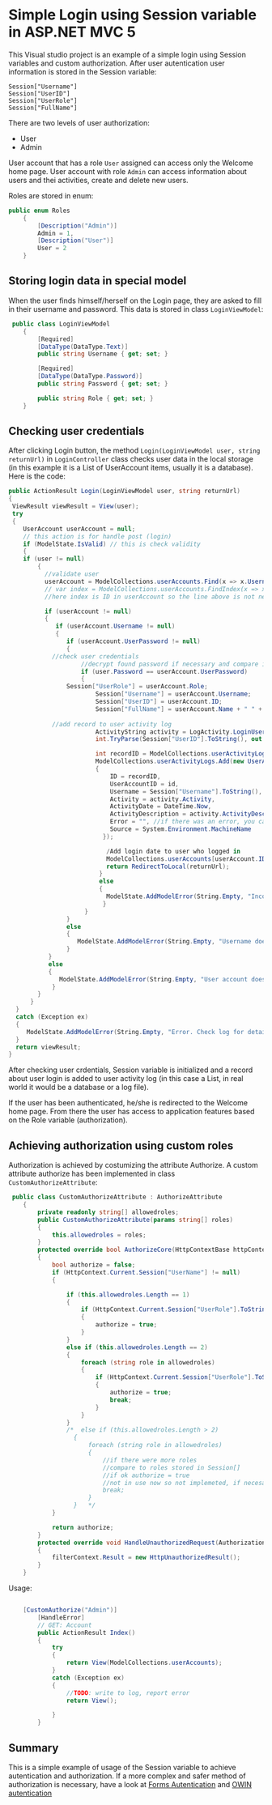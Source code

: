 # Simple Login using Session variable in ASP.NET MVC 5

This Visual studio project is an example of a simple login using Session variables and custom authorization.
After user autentication user information is stored in the Session variable:

```
Session["Username"]
Session["UserID"]
Session["UserRole"]
Session["FullName"]
```

There are two levels of user authorization:
- User
- Admin

User account that has a role `User` assigned can access only the Welcome home page.
User account with role `Admin` can access information about users and thei activities, create and delete new users.

Roles are stored in enum:

```C#
public enum Roles
    {
        [Description("Admin")]
        Admin = 1,
        [Description("User")]
        User = 2
    }
```

## Storing login data in special model

When the user finds himself/herself on the Login page, they are asked to fill in their username and password.
This data is stored in class `LoginViewModel`:

```C#
 public class LoginViewModel
    {
        [Required]
        [DataType(DataType.Text)]
        public string Username { get; set; }

        [Required]
        [DataType(DataType.Password)]
        public string Password { get; set; }

        public string Role { get; set; }
    }

```


## Checking user credentials

After clicking Login button, the method `Login(LoginViewModel user, string returnUrl)` in `LoginController` class checks
user data in the local storage (in this example it is a List of UserAccount items, usually it is a database).
Here is the code:

```C#
public ActionResult Login(LoginViewModel user, string returnUrl)
{
 ViewResult viewResult = View(user);
 try
 {
    UserAccount userAccount = null;
    // this action is for handle post (login)
    if (ModelState.IsValid) // this is check validity
    {
	if (user != null)
        {
          //validate user
          userAccount = ModelCollections.userAccounts.Find(x => x.Username == user.Username);
          // var index = ModelCollections.userAccounts.FindIndex(x => x.Username == user.Username); 
          //here index is ID in userAccount so the line above is not necessary

          if (userAccount != null)
          {
             if (userAccount.Username != null)
             {
             	if (userAccount.UserPassword != null)
                {
		    //check user credentials
                    //decrypt found password if necessary and compare it to the one provided in login
                    if (user.Password == userAccount.UserPassword)
                    {
		    	Session["UserRole"] = userAccount.Role;
                        Session["Username"] = userAccount.Username;
                        Session["UserID"] = userAccount.ID;
                        Session["FullName"] = userAccount.Name + " " + userAccount.LastName;
                                       
			//add record to user activity log
                        ActivityString activity = LogActivity.LoginUser();
                        int.TryParse(Session["UserID"].ToString(), out int id);

                        int recordID = ModelCollections.userActivityLogs.Count + 1;
                        ModelCollections.userActivityLogs.Add(new UserActivityLog()
                        {
                            ID = recordID,
                            UserAccountID = id,
                            Username = Session["Username"].ToString(),
                            Activity = activity.Activity,
                            ActivityDate = DateTime.Now,
                            ActivityDescription = activity.ActivityDescription,
                            Error = "", //if there was an error, you can report it here as well
                            Source = System.Environment.MachineName
                          });

                           /Add login date to user who logged in
                           ModelCollections.userAccounts[userAccount.ID].LastLoginDate = DateTime.Now;
                           return RedirectToLocal(returnUrl);
                         }
                         else
                         {
                           ModelState.AddModelError(String.Empty, "Incorrect password");
                          }
                     }
                }
                else
                {
                   ModelState.AddModelError(String.Empty, "Username does not exist");
                }
           }
           else
           {
              ModelState.AddModelError(String.Empty, "User account does not exist");
            }
        }
      }
  }
  catch (Exception ex)
  {
     ModelState.AddModelError(String.Empty, "Error. Check log for details."); //there should be a log
  }
  return viewResult;
}
```

After checking user crdentials, Session variable is initialized and a record about user login is added to user 
activity log (in this case a List<T>, in real world it would be a database or a log file).

If the user has been authenticated, he/she is redirected to the Welcome home page. From there the user has access
to application features based on the Role variable (authorization).

## Achieving authorization using custom roles

Authorization is achieved by costumizing the attribute Authorize. A custom attribute authorize has been implemented in
class `CustomAuthorizeAttribute`:

```C#
 public class CustomAuthorizeAttribute : AuthorizeAttribute
    {
        private readonly string[] allowedroles;
        public CustomAuthorizeAttribute(params string[] roles)
        {
            this.allowedroles = roles;
        }
        protected override bool AuthorizeCore(HttpContextBase httpContext)
        {
            bool authorize = false;
            if (HttpContext.Current.Session["UserName"] != null)
            {

                if (this.allowedroles.Length == 1)
                {
                    if (HttpContext.Current.Session["UserRole"].ToString() == allowedroles[0])
                    {
                        authorize = true;
                    }
                }
                else if (this.allowedroles.Length == 2)
                {
                    foreach (string role in allowedroles)
                    {
                        if (HttpContext.Current.Session["UserRole"].ToString() == role)
                        {
                            authorize = true;
                            break;
                        }
                    }
                }
                /*  else if (this.allowedroles.Length > 2)
                  {
                      foreach (string role in allowedroles)
                      {
                          //if there were more roles
                          //compare to roles stored in Session[]
                          //if ok authorize = true
                          //not in use now so not implemeted, if necesarry, can be implemeted     
                          break;
                      }
                  }   */
            }

            return authorize;
        }
        protected override void HandleUnauthorizedRequest(AuthorizationContext filterContext)
        {
            filterContext.Result = new HttpUnauthorizedResult();
        }
    }
```

Usage:

```C#

	[CustomAuthorize("Admin")]
        [HandleError]
        // GET: Account
        public ActionResult Index()
        {
            try
            {
                return View(ModelCollections.userAccounts);
            }
            catch (Exception ex)
            {
                //TODO: write to log, report error
                return View();

            }
        }
```

## Summary
This is a simple example of usage of the Session variable to achieve autentication and authorization.
If a more complex and safer method of authorization is necessary, have a look at [Forms Autentication](https://docs.microsoft.com/en-us/aspnet/mvc/overview/older-versions-1/security/authenticating-users-with-forms-authentication-cs)
and [OWIN autentication](https://devblogs.microsoft.com/aspnet/understanding-owin-forms-authentication-in-mvc-5/)





